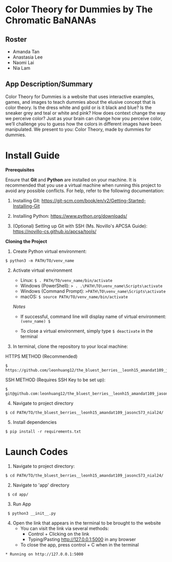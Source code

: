# Color Theory for Dummies by The Chromatic BaNANAs

## Roster
* Amanda Tan
* Anastasia Lee
* Naomi Lai
* Nia Lam

## App Description/Summary
Color Theory for Dummies is a website that uses interactive examples, games, and images to teach dummies about the elusive concept that is color theory. Is the dress white and gold or is it black and blue? Is the sneaker grey and teal or white and pink? How does context change the way we perceive color? Just as your brain can change how you perceive color, we’ll challenge you to guess how the colors in different images have been manipulated. We present to you: Color Theory, made by dummies for dummies.

# Install Guide

**Prerequisites**

Ensure that **Git** and **Python** are installed on your machine. It is recommended that you use a virtual machine when running this project to avoid any possible conflicts. For help, refer to the following documentation:
   1. Installing Git: https://git-scm.com/book/en/v2/Getting-Started-Installing-Git 
   2. Installing Python: https://www.python.org/downloads/ 

   3. (Optional) Setting up Git with SSH (Ms. Novillo's APCSA Guide): https://novillo-cs.github.io/apcsa/tools/ 
         

**Cloning the Project**
1. Create Python virtual environment:

```
$ python3 -m PATH/TO/venv_name
```

2. Activate virtual environment 

   - Linux: `$ . PATH/TO/venv_name/bin/activate`
   - Windows (PowerShell): `> . .\PATH\TO\venv_name\Scripts\activate`
   - Windows (Command Prompt): `>PATH\TO\venv_name\Scripts\activate`
   - macOS: `$ source PATH/TO/venv_name/bin/activate`

   *Notes*

   - If successful, command line will display name of virtual environment: `(venv_name) $ `

   - To close a virtual environment, simply type `$ deactivate` in the terminal


3. In terminal, clone the repository to your local machine: 

HTTPS METHOD (Recommended)

```
$ https://github.com/leonhuang12/the_bluest_berries__leonh15_amandat109_jasonc573_nial24.git
```

SSH METHOD (Requires SSH Key to be set up):

```
$ git@github.com:leonhuang12/the_bluest_berries__leonh15_amandat109_jasonc573_nial24.git
```

4. Navigate to project directory

```
$ cd PATH/TO/the_bluest_berries__leonh15_amandat109_jasonc573_nial24/
```

5. Install dependencies

```
$ pip install -r requirements.txt
```
        
# Launch Codes

1. Navigate to project directory:

```
$ cd PATH/TO/the_bluest_berries__leonh15_amandat109_jasonc573_nial24/
```
 
2. Navigate to 'app' directory

```
 $ cd app/
```

3. Run App

```
 $ python3 __init__.py
```
4. Open the link that appears in the terminal to be brought to the website
    - You can visit the link via several methods:
        - Control + Clicking on the link
        - Typing/Pasting http://127.0.0.1:5000 in any browser
    - To close the app, press control + C when in the terminal

```    
* Running on http://127.0.0.1:5000
``` 
